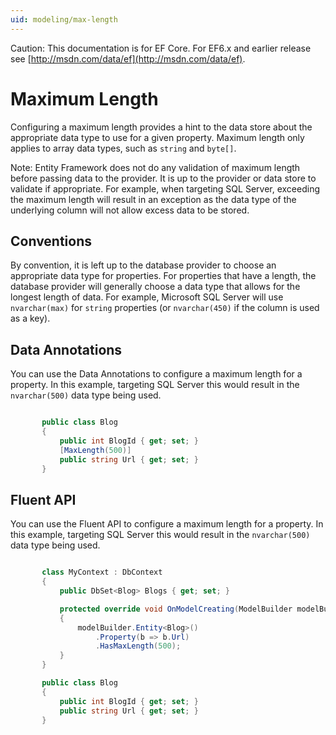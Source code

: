 ```yaml
---
uid: modeling/max-length
---
```

Caution: This documentation is for EF Core. For EF6.x and earlier release see [http://msdn.com/data/ef](http://msdn.com/data/ef).

# Maximum Length

Configuring a maximum length provides a hint to the data store about the appropriate data type to use for a given property. Maximum length only applies to array data types, such as `string` and `byte[]`.

Note: Entity Framework does not do any validation of maximum length before passing data to the provider. It is up to the provider or data store to validate if appropriate. For example, when targeting SQL Server, exceeding the maximum length will result in an exception as the data type of the underlying column will not allow excess data to be stored.

## Conventions

By convention, it is left up to the database provider to choose an appropriate data type for properties. For properties that have a length, the database provider will generally choose a data type that allows for the longest length of data. For example, Microsoft SQL Server will use `nvarchar(max)` for `string` properties (or `nvarchar(450)` if the column is used as a key).

## Data Annotations

You can use the Data Annotations to configure a maximum length for a property. In this example, targeting SQL Server this would result in the `nvarchar(500)` data type being used.

<!-- [!code-csharp[Main](samples/Modeling/DataAnnotations/Samples/MaxLength.cs?highlight=4)] -->

````c#

       public class Blog
       {
           public int BlogId { get; set; }
           [MaxLength(500)]
           public string Url { get; set; }
       }

   ````

## Fluent API

You can use the Fluent API to configure a maximum length for a property. In this example, targeting SQL Server this would result in the `nvarchar(500)` data type being used.

<!-- [!code-csharp[Main](samples/Modeling/FluentAPI/Samples/MaxLength.cs?highlight=7,8,9)] -->

````c#

       class MyContext : DbContext
       {
           public DbSet<Blog> Blogs { get; set; }

           protected override void OnModelCreating(ModelBuilder modelBuilder)
           {
               modelBuilder.Entity<Blog>()
                   .Property(b => b.Url)
                   .HasMaxLength(500);
           }
       }

       public class Blog
       {
           public int BlogId { get; set; }
           public string Url { get; set; }
       }

   ````
